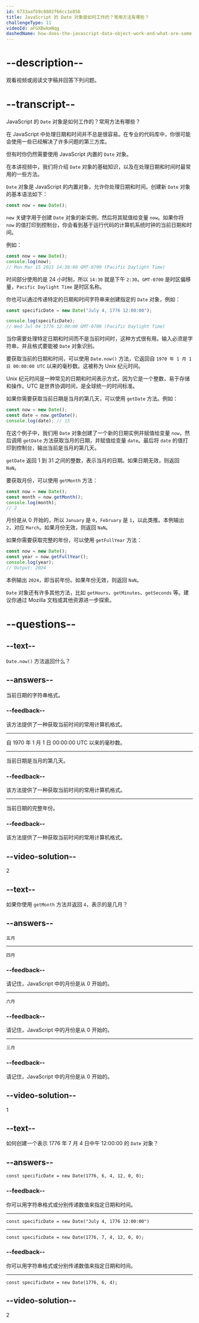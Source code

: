 ```yaml
---
id: 6733aafb9c0802f66cc1e056
title: JavaScript 的 Date 对象是如何工作的？常用方法有哪些？
challengeType: 11
videoId: aFGXBwkmNqg
dashedName: how-does-the-javascript-data-object-work-and-what-are-some-common-methods
---
```


# --description--

观看视频或阅读文字稿并回答下列问题。

# --transcript--

JavaScript 的 `Date` 对象是如何工作的？常用方法有哪些？

在 JavaScript 中处理日期和时间并不总是很容易。在专业的代码库中，你很可能会使用一些已经解决了许多问题的第三方库。

但有时你仍然需要使用 JavaScript 内置的 `Date` 对象。

在本讲视频中，我们将介绍 `Date` 对象的基础知识，以及在处理日期和时间时最常用的一些方法。

`Date` 对象是 JavaScript 的内置对象，允许你处理日期和时间。创建新 `Date` 对象的基本语法如下：

```js
const now = new Date();
```

`new` 关键字用于创建 `Date` 对象的新实例，然后将其赋值给变量 `now`。如果你将 `now` 的值打印到控制台，你会看到基于运行代码的计算机系统时钟的当前日期和时间。

例如：

```js
const now = new Date();
console.log(now);
// Mon Mar 15 2021 14:30:00 GMT-0700 (Pacific Daylight Time)
```

时间部分使用的是 24 小时制，所以 `14:30` 就是下午 `2:30`。`GMT-0700` 是时区偏移量，`Pacific Daylight Time` 是时区名称。

你也可以通过传递特定的日期和时间字符串来创建指定的 `Date` 对象，例如：

```js
const specificDate = new Date("July 4, 1776 12:00:00");

console.log(specificDate);
// Wed Jul 04 1776 12:00:00 GMT-0700 (Pacific Daylight Time)
```

当你需要处理特定日期和时间而不是当前时间时，这种方式很有用。输入必须是字符串，并且格式要能被 `Date` 对象识别。

要获取当前的日期和时间，可以使用 `Date.now()` 方法，它返回自 `1970 年 1 月 1 日 00:00:00 UTC` 以来的毫秒数。这被称为 Unix 纪元时间。

Unix 纪元时间是一种常见的日期和时间表示方式，因为它是一个整数，易于存储和操作。UTC 是世界协调时间，是全球统一的时间标准。

如果你需要获取当前日期是当月的第几天，可以使用 `getDate` 方法。例如：

```js
const now = new Date();
const date = now.getDate();
console.log(date); // 15
```

在这个例子中，我们用 `Date` 对象创建了一个新的日期实例并赋值给变量 `now`，然后调用 `getDate` 方法获取当月的日期，并赋值给变量 `date`。最后将 `date` 的值打印到控制台，输出当前是当月的第几天。

`getDate` 返回 1 到 31 之间的整数，表示当月的日期。如果日期无效，则返回 `NaN`。

要获取月份，可以使用 `getMonth` 方法：

```js
const now = new Date();
const month = now.getMonth();
console.log(month);
// 2
```

月份是从 0 开始的，所以 `January` 是 `0`，`February` 是 `1`，以此类推。本例输出 `2`，对应 `March`。如果月份无效，则返回 `NaN`。

如果你需要获取完整的年份，可以使用 `getFullYear` 方法：

```js
const now = new Date();
const year = now.getFullYear();
console.log(year);
// Output: 2024
```

本例输出 `2024`，即当前年份。如果年份无效，则返回 `NaN`。

`Date` 对象还有许多其他方法，比如 `getHours`、`getMinutes`、`getSeconds` 等。建议你通过 Mozilla 文档或其他资源进一步探索。

# --questions--

## --text--

`Date.now()` 方法返回什么？

## --answers--

当前日期的字符串格式。

### --feedback--

该方法提供了一种获取当前时间的常用计算机格式。

---

自 1970 年 1 月 1 日 00:00:00 UTC 以来的毫秒数。

---

当前日期是当月的第几天。

### --feedback--

该方法提供了一种获取当前时间的常用计算机格式。

---

当前日期的完整年份。

### --feedback--

该方法提供了一种获取当前时间的常用计算机格式。

## --video-solution--

2

## --text--

如果你使用 `getMonth` 方法并返回 `4`，表示的是几月？

## --answers--

`五月`

---

`四月`

### --feedback--

请记住，JavaScript 中的月份是从 0 开始的。

---

`六月`

### --feedback--

请记住，JavaScript 中的月份是从 0 开始的。

---

`三月`

### --feedback--

请记住，JavaScript 中的月份是从 0 开始的。

## --video-solution--

1

## --text--

如何创建一个表示 1776 年 7 月 4 日中午 12:00:00 的 `Date` 对象？

## --answers--

`const specificDate = new Date(1776, 6, 4, 12, 0, 0);`

### --feedback--

你可以用字符串格式或分别传递数值来指定日期和时间。

---

`const specificDate = new Date("July 4, 1776 12:00:00")`

---

`const specificDate = new Date(1776, 7, 4, 12, 0, 0);`

### --feedback--

你可以用字符串格式或分别传递数值来指定日期和时间。

---

`const specificDate = new Date(1776, 6, 4);`

## --video-solution--

2

